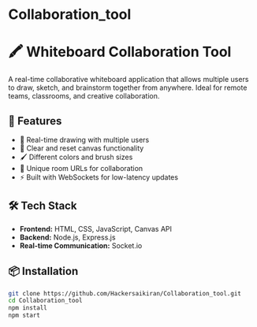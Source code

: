 # Collaboration_tool

# 🖍️ Whiteboard Collaboration Tool

A real-time collaborative whiteboard application that allows multiple users to draw, sketch, and brainstorm together from anywhere. Ideal for remote teams, classrooms, and creative collaboration.

## 🚀 Features

- 🎨 Real-time drawing with multiple users
- 🧼 Clear and reset canvas functionality
- 🖌️ Different colors and brush sizes
- 🔗 Unique room URLs for collaboration
- ⚡ Built with WebSockets for low-latency updates

## 🛠️ Tech Stack

- **Frontend:** HTML, CSS, JavaScript, Canvas API
- **Backend:** Node.js, Express.js
- **Real-time Communication:** Socket.io

## 📦 Installation

```bash
git clone https://github.com/Hackersaikiran/Collaboration_tool.git
cd Collaboration_tool
npm install
npm start
